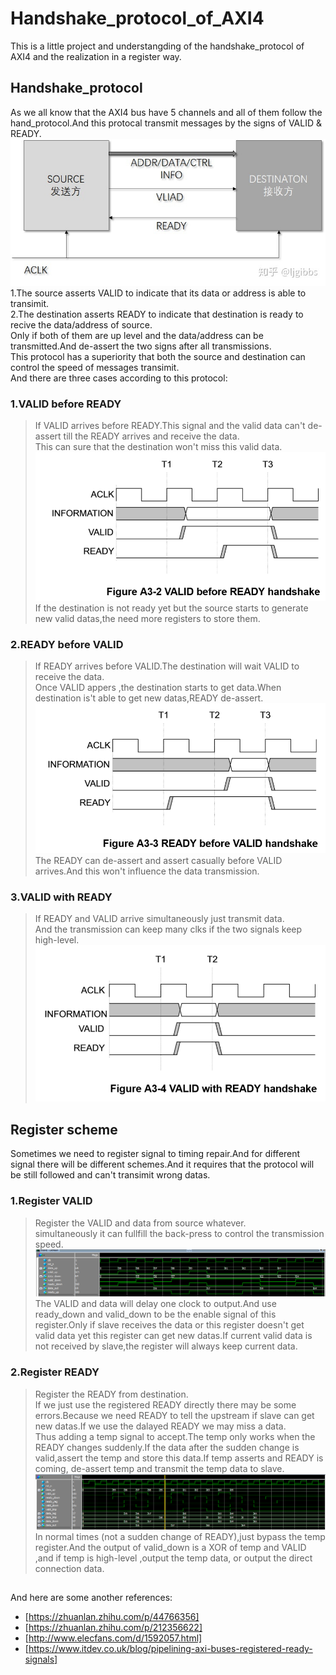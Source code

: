 # Handshake_protocol_of_AXI4  
  
This is a little project and understangding of the handshake_protocol of AXI4 and the  realization in a register way.  

## Handshake_protocol
As we all know that the AXI4 bus have 5 channels and all of them follow the hand_protocol.And this protocal transmit messages by the signs of VALID & READY.  
![](https://github.com/Frightwig/Handshake_protocol_of_AXI4/blob/main/doc/2.jpg)  
1.The source asserts VALID to indicate that its data or address is able to transimit.  
2.The destination asserts READY to indicate that destination is ready to recive the data/address of source.  
Only if both of them are up level and the data/address can be transmitted.And de-assert the two signs after all transmissions.  
This protocol has a superiority that both the source and destination can control the speed of messages transimit.    
And there are three cases according to this protocol:  
  
### 1.VALID before READY  
>If VALID arrives before READY.This signal and the valid data can't de-assert till the READY arrives and receive the data.  
>This can sure that the destination won't miss this valid data.  
>![](https://github.com/Frightwig/Handshake_protocol_of_AXI4/blob/main/doc/1..jpg)   
>If the destination is not ready yet but the source starts to generate new valid datas,the need more registers to store them.  
  
### 2.READY before VALID  
>If READY arrives before VALID.The destination will wait VALID to receive the data.   
Once VALID appers ,the destination starts to get data.When destination is't able to get new datas,READY de-assert.    
![](https://github.com/Frightwig/Handshake_protocol_of_AXI4/blob/main/doc/3..jpg)  
The READY can de-assert and assert casually before VALID arrives.And this won't influence the data transmission.  
  
### 3.VALID with READY  
>If READY and VALID arrive simultaneously just transmit data.   
>And the transmission can keep many clks if the two signals keep high-level.    
![](https://github.com/Frightwig/Handshake_protocol_of_AXI4/blob/main/doc/4.jpg)  
  
  
## Register scheme  
Sometimes we need to register signal to timing repair.And for different signal there will be different schemes.And it requires that the protocol will be still followed and can't transimit wrong datas.
  
### 1.Register VALID  
>Register the VALID and data from source whatever.   
>simultaneously it can fullfill the back-press to control the transmission speed.     
>![](https://github.com/Frightwig/Handshake_protocol_of_AXI4/blob/main/doc/valid%E6%89%93%E6%8B%8D.png)  
>The VALID and data will delay one clock to output.And use ready_down and valid_down to be the enable signal of this register.Only if slave receives the data or this register doesn't  get valid data yet this register can get new datas.If current valid data is not received by slave,the register will always keep current data.  
  
### 2.Register READY 
>Register the READY from destination.   
>If we just use the registered READY directly there may be some errors.Because we need READY to tell the upstream if slave can get new datas.If we use the dalayed READY we may miss a data.  
>Thus adding a temp signal to accept.The temp only works when the READY changes suddenly.If the data after the sudden change is valid,assert the temp and store this data.If temp asserts and READY is coming, de-assert temp and transmit the temp data to slave.        
>![](https://github.com/Frightwig/Handshake_protocol_of_AXI4/blob/main/doc/ready%E6%89%93%E6%8B%8D.png)  
>In normal times (not a sudden change of READY),just bypass the temp register.And the output of valid_down is a XOR of temp and VALID ,and if temp is high-level ,output the temp data, or output the direct connection data. 

##  
And here are some another references:  
* [https://zhuanlan.zhihu.com/p/44766356]  
* [https://zhuanlan.zhihu.com/p/212356622]  
* [http://www.elecfans.com/d/1592057.html]  
* [https://www.itdev.co.uk/blog/pipelining-axi-buses-registered-ready-signals]  
  




